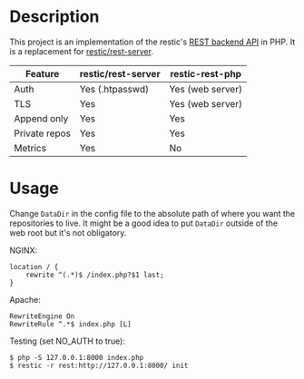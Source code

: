 # Description

This project is an implementation of the restic's [REST backend API](https://restic.readthedocs.io/en/latest/100_references.html#rest-backend) in PHP. It is a replacement for [restic/rest-server](https://github.com/restic/rest-server).

|Feature        |restic/rest-server|restic-rest-php|
|---------------|-----------|---------------|
| Auth          | Yes (.htpasswd) | Yes (web server) |
| TLS           | Yes       | Yes (web server) |
| Append only   | Yes       | Yes            |
| Private repos | Yes       | Yes            |
| Metrics       | Yes       | No             |


# Usage

Change `DataDir` in the config file to the absolute path of where you want the repositories to live. 
It might be a good idea to put `DataDir` outside of the web root but it's not obligatory.

NGINX:
````
location / {
    rewrite ^(.*)$ /index.php?$1 last;
}
````

Apache:
````
RewriteEngine On
RewriteRule ^.*$ index.php [L]
````

Testing (set NO_AUTH to true):
````
$ php -S 127.0.0.1:8000 index.php
$ restic -r rest:http://127.0.0.1:8000/ init
````
